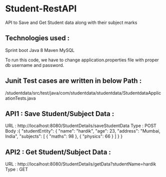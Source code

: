 # Student-RestAPI

API to Save and Get Student data along with their subject marks

## Technologies used :

Sprint boot
Java 8
Maven
MySQL

To run this code,
we have to change application.properties file with proper db username and password.

## Junit Test cases are written in below Path :

/studentdata/src/test/java/com/studentdata/studentdata/StudentdataApplicationTests.java

## API1 : Save Student/Subject Data :

URL : http://localhost:8080/StudentDetails/saveStudentData
Type : POST
Body :{
"studentEntity": {
"name": "hardik",
"age": 23,
"address": "Mumbai, India",
"subjects": [
{
"maths": 98
},
{
"physics": 66
}
]
}
}

## API2 : Get Student/Subject Data :

URL : http://localhost:8080/StudentDetails/getData?studentName=hardik
Type : GET
